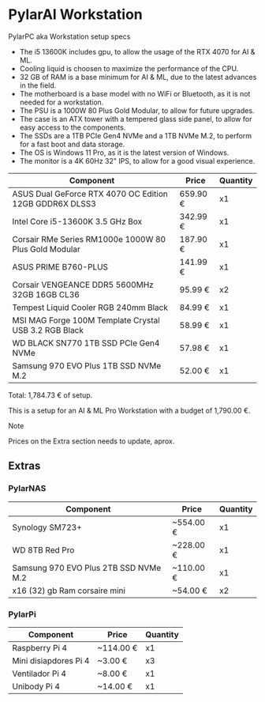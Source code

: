 # PylarAI Workstation
PylarPC aka Workstation setup specs

 - The i5 13600K includes gpu, to allow the usage of the RTX 4070 for AI & ML.
 - Cooling liquid is choosen to maximize the performance of the CPU.
 - 32 GB of RAM is a base minimum for AI & ML, due to the latest advances in the field.
 - The motherboard is a base model with no WiFi or Bluetooth, as it is not needed for a workstation.
 - The PSU is a 1000W 80 Plus Gold Modular, to allow for future upgrades.
 - The case is an ATX tower with a tempered glass side panel, to allow for easy access to the components.
 - The SSDs are a 1TB PCIe Gen4 NVMe and a 1TB NVMe M.2, to perform for a fast boot and data storage.
 - The OS is Windows 11 Pro, as it is the latest version of Windows.
 - The monitor is a 4K 60Hz 32" IPS, to allow for a good visual experience.

Component | Price | Quantity
--- | --- | ---
ASUS Dual GeForce RTX 4070 OC Edition 12GB GDDR6X DLSS3 | 659.90 € | x1
Intel Core i5-13600K 3.5 GHz Box | 342.99 € | x1
Corsair RMe Series RM1000e 1000W 80 Plus Gold Modular | 187.90 € | x1
ASUS PRIME B760-PLUS | 141.99 € | x1
Corsair VENGEANCE DDR5 5600MHz 32GB 16GB CL36 | 95.99 € | x2
Tempest Liquid Cooler RGB 240mm Black | 84.99 € | x1
MSI MAG Forge 100M Template Crystal USB 3.2 RGB Black | 58.99 € | x1
WD BLACK SN770 1TB SSD PCIe Gen4 NVMe | 57.98 € | x1
Samsung 970 EVO Plus 1TB SSD NVMe M.2 | 52.00 € | x1

Total: 1,784.73 € of setup.

This is a setup for an AI & ML Pro Workstation with a budget of 1,790.00 €.

> [!NOTE]
> Prices on the Extra section needs to update, aprox.

## Extras

### PylarNAS

Component | Price | Quantity
--- | --- | ---
Synology SM723+ | ~554.00 € | x1
WD 8TB Red Pro | ~228.00 € | x1
Samsung 970 EVO Plus 2TB SSD NVMe M.2  | ~110.00 € | x1
x16 (32) gb Ram corsaire mini | ~54.00 € | x2

### PylarPi

Component | Price | Quantity
--- | --- | ---
Raspberry Pi 4 | ~114.00 € | x1
Mini disiapdores Pi 4 | ~3.00 € | x3
Ventilador Pi 4 | ~8.00 € | x1
Unibody Pi 4 | ~14.00 € | x1



